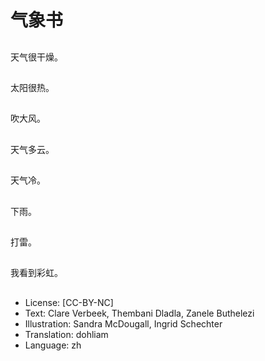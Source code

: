 # 气象书

##
天气很干燥。

##
太阳很热。

##
吹大风。

##
天气多云。

##
天气冷。

##
下雨。

##
打雷。

##
我看到彩虹。

##
* License: [CC-BY-NC]
* Text: Clare Verbeek, Thembani Dladla, Zanele Buthelezi
* Illustration: Sandra McDougall, Ingrid Schechter
* Translation: dohliam
* Language: zh
